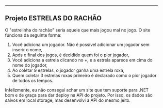 --------------------------
Projeto ESTRELAS DO RACHÃO
--------------------------

O "estrelinha do rachão" seria aquele que mais jogou mal no jogo. O site funciona da seguinte forma:
  1. Você adiciona um jogador. Não é possível adicionar um jogador sem inserir o nome,
  2. Após o final dos jogos, é decidido quem foi o pior jogador,
  3. Você adiciona a estrela clicando no +, e a estrela aparece em cima do nome do jogador,
  4. Ao coletar 9 estrelas, o jogador ganha uma estrela roxa,
  5. Quem coletar 3 estrelas roxas primeiro é declarado como o pior jogador de todos os tempos.

Infelizmente, eu não consegui achar um site que tem suporte para .NET bom e de graça para dar deploy na API do projeto. Por isso, os dados são salvos em local storage, mas desenvolvi a API do mesmo jeito.
